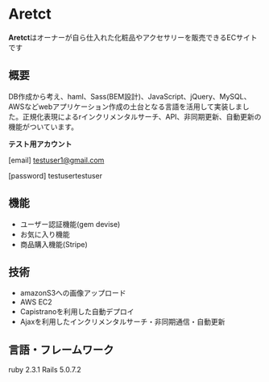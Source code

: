 # Aretct

**Aretct**はオーナーが自ら仕入れた化粧品やアクセサリーを販売できるECサイトです


## 概要
DB作成から考え、haml、Sass(BEM設計)、JavaScript、jQuery、MySQL、AWSなどwebアプリケーション作成の土台となる言語を活用して実装しました。正規化表現によるrインクリメンタルサーチ、API、非同期更新、自動更新の機能がついています。

**テスト用アカウント**

[email] testuser1@gmail.com

[password] testusertestuser


## 機能
* ユーザー認証機能(gem devise)
* お気に入り機能
* 商品購入機能(Stripe)

## 技術
* amazonS3への画像アップロード
* AWS EC2
* Capistranoを利用した自動デプロイ
* Ajaxを利用したインクリメンタルサーチ・非同期通信・自動更新


## 言語・フレームワーク
ruby 2.3.1
Rails 5.0.7.2


